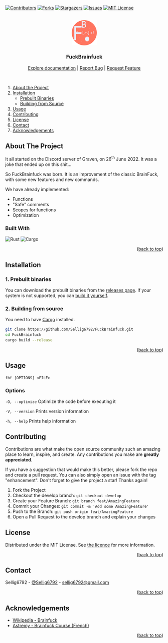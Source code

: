<div id="top"></div>

<!-- PROJECT SHIELDS -->
[![Contributors][contributors-shield]][contributors-url]
[![Forks][forks-shield]][forks-url]
[![Stargazers][stars-shield]][stars-url]
[![Issues][issues-shield]][issues-url]
[![MIT License][license-shield]][license-url]



<!-- PROJECT LOGO -->
<br />
<div align="center">
  <a href="https://github.com/Sellig6792/FuckBrainfuck">
    <img src="assets/logo.png" alt="Logo" width="80" height="auto">
  </a>

  ### FuckBrainfuck
  [Explore documentation](https://github.com/Sellig6792/FuckBrainfuck/wiki) | [Report Bug](https://github.com/Sellig6792/FuckBrainfuck/issues) | [Request Feature](https://Sellig6792/FuckBrainfuck/issues)
</div>
<br/>



<!-- TABLE OF CONTENTS -->
1. [About the Project](#about-the-project)
2. [Installation](#installation)
    - [Prebuilt Binaries](#1-prebuilt-binaries)
    - [Building from Source](#2-building-from-source)
3. [Usage](#usage)
4. [Contributing](#contributing)
5. [License](#license)
6. [Contact](#contact)
7. [Acknowledgements](#acknowledgements)





<!-- ABOUT THE PROJECT -->
## About The Project

It all started on the Discord server of Graven, on 26<sup>th</sup> June 2022.
It was a joke that ended up on this shit...

So FuckBrainfuck was born. It is an improvement of the classic BrainFuck, with some new features and new commands.

We have already implemented:

- Functions
- "Safe" comments
- Scopes for functions
- Optimization



### Built With
![Rust][rust-shield] ![Cargo][cargo-shield]

<p align="right">(<a href="#top">back to top</a>)</p>



## Installation

### 1. Prebuilt binaries

You can download the prebuilt binaries from the [releases page](https://github.com/Sellig6792/FuckBrainfuck/releases).
If your system is not supported, you can [build it yourself](#2-building-from-source).

### 2. Building from source

You need to have [Cargo](https://doc.rust-lang.org/cargo/getting-started/installation.html) installed.

```sh
git clone https://github.com/Sellig6792/FuckBrainfuck.git
cd FuckBrainfuck
cargo build --release
```

<p align="right">(<a href="#top">back to top</a>)</p>


<!-- USAGE EXAMPLES -->
## Usage
```
fbf [OPTIONS] <FILE>
```

### Options
`-O, --optimize` Optimize the code before executing it

`-V, --version` Prints version information

`-h, --help` Prints help information



[//]: # (<p align="right">&#40;<a href="#top">back to top</a>&#41;</p>)


<!-- CONTRIBUTING -->
## Contributing

Contributions are what make the open source community such an amazing place to learn, inspire, and create.
Any contributions you make are **greatly appreciated**.

If you have a suggestion that would make this better, please fork the repo and create a pull request.
You can also simply open an issue with the tag "enhancement".
Don't forget to give the project a star! Thanks again!

1. Fork the Project
2. Checkout the develop branch: `git checkout develop`
3. Create your Feature Branch: `git branch feat/AmazingFeature`
4. Commit your Changes: `git commit -m 'Add some AmazingFeature'`
5. Push to the Branch: `git push origin feat/AmazingFeature`
6. Open a Pull Request to the develop branch and explain your changes



<!-- LICENSE -->
## License

Distributed under the MIT License. See [the licence](./LICENSE) for more information.

<p align="right">(<a href="#top">back to top</a>)</p>



<!-- CONTACT -->
## Contact

Sellig6792 - [@Sellig6792](https://twitter.com/Sellig6792) - sellig6792@gmail.com


<p align="right">(<a href="#top">back to top</a>)</p>



<!-- ACKNOWLEDGEMENTS -->
## Acknowledgements

* [Wikipedia - Brainfuck][wikipedia-brainfuck-url]
* [Astremy - Brainfuck Course (French)][astremy-brainfuck-pdf]
<p align="right">(<a href="#top">back to top</a>)</p>



<!-- MARKDOWN LINKS & IMAGES -->
[contributors-shield]: https://img.shields.io/github/contributors/Sellig6792/FuckBrainfuck.svg?style=for-the-badge
[contributors-url]: https://github.com/Sellig6792/FuckBrainfuck/graphs/contributors

[forks-shield]: https://img.shields.io/github/forks/Sellig6792/FuckBrainfuck.svg?style=for-the-badge
[forks-url]: https://github.com/Sellig6792/FuckBrainfuck/network/members

[stars-shield]: https://img.shields.io/github/stars/Sellig6792/FuckBrainfuck.svg?style=for-the-badge
[stars-url]: https://github.com/Sellig6792/FuckBrainfuck/stargazers

[issues-shield]: https://img.shields.io/github/issues/Sellig6792/FuckBrainfuck.svg?style=for-the-badge
[issues-url]: https://github.com/Sellig6792/FuckBrainfuck/issues

[license-shield]: https://img.shields.io/github/license/Sellig6792/FuckBrainfuck.svg?style=for-the-badge
[license-url]: https://github.com/Sellig6792/FuckBrainfuck/blob/main/LICENSE
[rust-shield]: https://img.shields.io/badge/-rust-black.svg?style=for-the-badge&logo=rust&colorB=555
[cargo-shield]: https://img.shields.io/badge/-cargo-black.svg?style=for-the-badge&logo=rust&colorB=555
[brainFuck-url]: https://en.wikipedia.org/wiki/Brainfuck
[brainFuck-shield]: https://img.shields.io/badge/-BrainFuck-black.svg?style=for-the-badge&logo=brainfuck&colorB=555

[graven-discord-url]: https://discord.gg/graven
[astremy-brainfuck-pdf]: https://cdn.discordapp.com/attachments/815331771197030441/824402769397940234/brainfuck.pdf
[wikipedia-brainfuck-url]: https://en.wikipedia.org/wiki/Brainfuck